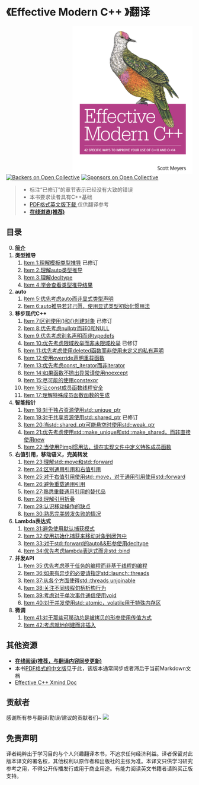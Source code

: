 # 《Effective Modern C++ 》翻译

<img src="public/1.png?raw=true" align="right" weight="300" height="400"/>

[![Backers on Open Collective](https://opencollective.com/EffectiveModernCppChinese/backers/badge.svg)](#backers)
 [![Sponsors on Open Collective](https://opencollective.com/EffectiveModernCppChinese/sponsors/badge.svg)](#sponsors)

> + 标注“已修订”的章节表示已经没有大致的错误
> + 本书要求读者具有C++基础
> + [PDF格式英文版下载](public/EffectiveModernCpp.pdf),仅供翻译参考
> + **[在线浏览(推荐)](https://cntransgroup.github.io/EffectiveModernCppChinese)**

## 目录
0. [__简介__](src/Introduction.md)
1. __类型推导__
	1. [Item 1:理解模板类型推导](src/1.DeducingTypes/item1.md) 已修订
	2. [Item 2:理解auto类型推导](src/1.DeducingTypes/item2.md)
	3. [Item 3:理解decltype](src/1.DeducingTypes/item3.md)
	4. [Item 4:学会查看类型推导结果](src/1.DeducingTypes/item4.md)
2. __auto__
	1. [Item 5:优先考虑auto而非显式类型声明](src/2.Auto/item5.md)
	2. [Item 6:auto推导若非己愿，使用显式类型初始化惯用法](src/2.Auto/item6.md)
3. __移步现代C++__
	1. [Item 7:区别使用()和{}创建对象](src/3.MovingToModernCpp/item7.md) 已修订
	2. [Item 8:优先考虑nullptr而非0和NULL](src/3.MovingToModernCpp/item8.md)
	3. [Item 9:优先考虑别名声明而非typedefs](src/3.MovingToModernCpp/item9.md)
	4. [Item 10:优先考虑限域枚举而非未限域枚举](src/3.MovingToModernCpp/item10.md) 已修订
	5. [Item 11:优先考虑使用deleted函数而非使用未定义的私有声明](src/3.MovingToModernCpp/item11.md)
	6. [Item 12:使用override声明重载函数](src/3.MovingToModernCpp/item12.md)
	7. [Item 13:优先考虑const_iterator而非iterator](src/3.MovingToModernCpp/item13.md)
	8. [Item 14:如果函数不抛出异常请使用noexcept](src/3.MovingToModernCpp/item14.md)
	9. [Item 15:尽可能的使用constexpr](src/3.MovingToModernCpp/item15.md)
	10. [Item 16:让const成员函数线程安全](src/3.MovingToModernCpp/item16.md)
	11. [Item 17:理解特殊成员函数函数的生成](src/3.MovingToModernCpp/item17.md)
4. __智能指针__
	1. [Item 18:对于独占资源使用std::unique_ptr](src/4.SmartPointers/item18.md)
	2. [Item 19:对于共享资源使用std::shared_ptr](src/4.SmartPointers/item19.md) 已修订
	3. [Item 20:当std::shared_ptr可能悬空时使用std::weak_ptr](src/4.SmartPointers/item20.md)
	4. [Item 21:优先考虑使用std::make_unique和std::make_shared，而非直接使用new](src/4.SmartPointers/item21.md)
	5. [Item 22:当使用Pimpl惯用法，请在实现文件中定义特殊成员函数](src/4.SmartPointers/item22.md)
5. __右值引用，移动语义，完美转发__
	1. [Item 23:理解std::move和std::forward](src/5.RRefMovSemPerfForw/item23.md)
	2. [Item 24:区别通用引用和右值引用](src/5.RRefMovSemPerfForw/item24.md)
	3. [Item 25:对于右值引用使用std::move，对于通用引用使用std::forward](src/5.RRefMovSemPerfForw/item25.md)
	4. [Item 26:避免重载通用引用](src/5.RRefMovSemPerfForw/item26.md)
	5. [Item 27:熟悉重载通用引用的替代品](src/5.RRefMovSemPerfForw/item27.md)
	6. [Item 28:理解引用折叠](src/5.RRefMovSemPerfForw/item28.md)
	7. [Item 29:认识移动操作的缺点](src/5.RRefMovSemPerfForw/item29.md)
	8. [Item 30:熟悉完美转发失败的情况](src/5.RRefMovSemPerfForw/item30.md)
6. __Lambda表达式__
	1. [Item 31:避免使用默认捕获模式](src/6.LambdaExpressions/item31.md)
	2. [Item 32:使用初始化捕获来移动对象到闭包中](src/6.LambdaExpressions/item32.md)
	3. [Item 33:对于std::forward的auto&&形参使用decltype](src/6.LambdaExpressions/item33.md)
	4. [Item 34:优先考虑lambda表达式而非std::bind](src/6.LambdaExpressions/item34.md)
7. __并发API__
	1. [Item 35:优先考虑基于任务的编程而非基于线程的编程](src/7.TheConcurrencyAPI/Item35.md)
	2. [Item 36:如果有异步的必要请指定std::launch::threads](src/7.TheConcurrencyAPI/item36.md)
	3. [Item 37:从各个方面使得std::threads unjoinable](src/7.TheConcurrencyAPI/item37.md)
	4. [Item 38:关注不同线程句柄析构行为](src/7.TheConcurrencyAPI/item38.md)
	5. [Item 39:考虑对于单次事件通信使用void](src/7.TheConcurrencyAPI/item39.md)
	6. [Item 40:对于并发使用std::atomic，volatile用于特殊内存区](src/7.TheConcurrencyAPI/item40.md)
8. __微调__
	1. [Item 41:对于那些可移动总是被拷贝的形参使用传值方式](src/8.Tweaks/item41.md)
	2. [Item 42:考虑就地创建而非插入](src/8.Tweaks/item42.md)

## 其他资源
+ **[在线阅读(推荐，与翻译内容同步更新)](https://cntransgroup.github.io/EffectiveModernCppChinese)**
+ 本书[PDF格式的中文版](./public/translated/translate-zh-combine.pdf)见于此，该版本通常同步或者滞后于当前Markdown文档
+ [Effective C++ Xmind Doc](./public/EffectModernC++.xmind)

## 贡献者

感谢所有参与翻译/勘误/建议的贡献者们~
<a href="https://github.com/kelthuzadx/EffectiveModernCppChinese/graphs/contributors"><img src="https://opencollective.com/EffectiveModernCppChinese/contributors.svg?width=890&button=false" /></a>

## 免责声明
译者纯粹出于学习目的与个人兴趣翻译本书，不追求任何经济利益。译者保留对此版本译文的署名权，其他权利以原作者和出版社的主张为准。本译文只供学习研究参考之用，不得公开传播发行或用于商业用途。有能力阅读英文书籍者请购买正版支持。
